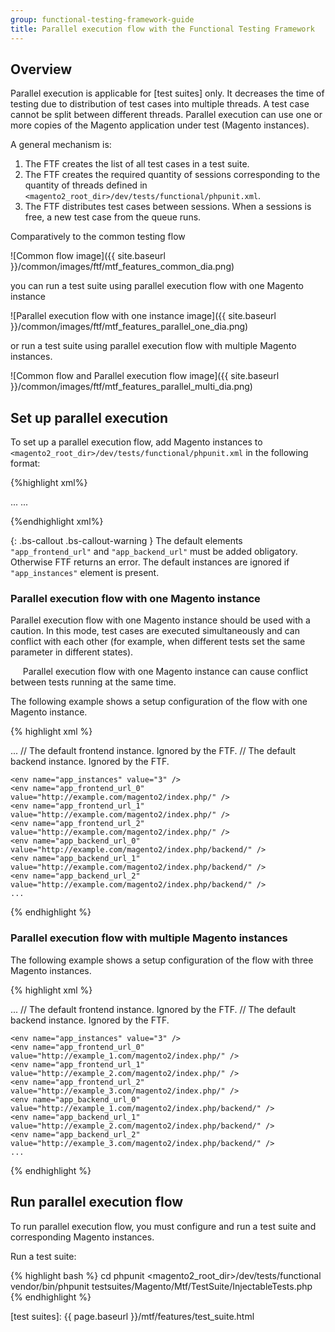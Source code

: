 ```yaml
---
group: functional-testing-framework-guide
title: Parallel execution flow with the Functional Testing Framework
---
```


## Overview

Parallel execution is applicable for [test suites] only. It decreases the time of testing due to distribution of test cases into multiple threads. A test case cannot be split between different threads. Parallel execution can use one or more copies of the Magento application under test (Magento instances).

A general mechanism is:

1. The FTF creates the list of all test cases in a test suite.
2. The FTF creates the required quantity of sessions corresponding to the quantity of threads defined in `<magento2_root_dir>/dev/tests/functional/phpunit.xml`.
3. The FTF distributes test cases between sessions. When a sessions is free, a new test case from the queue runs.

Comparatively to the common testing flow

![Common flow image]({{ site.baseurl }}/common/images/ftf/mtf_features_common_dia.png)

you can run a test suite using parallel execution flow with one Magento instance

![Parallel execution flow with one instance image]({{ site.baseurl }}/common/images/ftf/mtf_features_parallel_one_dia.png)

or run a test suite using parallel execution flow with multiple Magento instances.

![Common flow and Parallel execution flow image]({{ site.baseurl }}/common/images/ftf/mtf_features_parallel_multi_dia.png)

## Set up parallel execution

To set up a parallel execution flow, add Magento instances to `<magento2_root_dir>/dev/tests/functional/phpunit.xml` in the following format:

{%highlight xml%}

<php>
    ...
    <env name="app_instances" value="<quantity of the Magento instances>" />
    <env name="app_frontend_url_<index number of the Magento instance>" value="<frontend URL of the Magento instance>" />
    <env name="app_backend_url_<index number of Magento instance>" value="<backend URL of the Magento instance>" />
    ...
</php>

{%endhighlight xml%}

{: .bs-callout .bs-callout-warning }
The default elements `"app_frontend_url"` and `"app_backend_url"` must be added obligatory. Otherwise FTF returns an error. The default instances are ignored if `"app_instances"` element is present.

### Parallel execution flow with one Magento instance

Parallel execution flow with one Magento instance should be used with a caution. In this mode, test cases are executed simultaneously and can conflict with each other (for example, when different tests set the same parameter in different states).

<div class="bs-callout bs-callout-warning" markdown="1">
    
Parallel execution flow with one Magento instance can cause conflict between tests running at the same time.
</div>

The following example shows a setup configuration of the flow with one Magento instance.

{% highlight xml %}

<php>
    ...
    <env name="app_frontend_url" value="http://example.com/magento2/index.php/" />            // The default frontend instance. Ignored by the FTF.
    <env name="app_backend_url" value="http://example.com/magento2/index.php/backend/" />     // The default backend instance. Ignored by the FTF.

    <env name="app_instances" value="3" />
    <env name="app_frontend_url_0" value="http://example.com/magento2/index.php/" />
    <env name="app_frontend_url_1" value="http://example.com/magento2/index.php/" />
    <env name="app_frontend_url_2" value="http://example.com/magento2/index.php/" />
    <env name="app_backend_url_0" value="http://example.com/magento2/index.php/backend/" />
    <env name="app_backend_url_1" value="http://example.com/magento2/index.php/backend/" />
    <env name="app_backend_url_2" value="http://example.com/magento2/index.php/backend/" />
    ...
</php>

{% endhighlight %}

### Parallel execution flow with multiple Magento instances

The following example shows a setup configuration of the flow with three Magento instances.

{% highlight xml %}

<php>
    ...
    <env name="app_frontend_url" value="http://example.com/magento2/index.php/" />            // The default frontend instance. Ignored by the FTF.
    <env name="app_backend_url" value="http://example.com/magento2/index.php/backend/" />     // The default backend instance. Ignored by the FTF.

    <env name="app_instances" value="3" />
    <env name="app_frontend_url_0" value="http://example_1.com/magento2/index.php/" />
    <env name="app_frontend_url_1" value="http://example_2.com/magento2/index.php/" />
    <env name="app_frontend_url_2" value="http://example_3.com/magento2/index.php/" />
    <env name="app_backend_url_0" value="http://example_1.com/magento2/index.php/backend/" />
    <env name="app_backend_url_1" value="http://example_2.com/magento2/index.php/backend/" />
    <env name="app_backend_url_2" value="http://example_3.com/magento2/index.php/backend/" />
    ...
</php>

{% endhighlight %}

## Run parallel execution flow

To run parallel execution flow, you must configure and run a test suite and corresponding Magento instances.

Run a test suite:

{% highlight bash %}
cd phpunit <magento2_root_dir>/dev/tests/functional
vendor/bin/phpunit testsuites/Magento/Mtf/TestSuite/InjectableTests.php
{% endhighlight %}

<!-- LINK DEFINITIONS -->

[test suites]: {{ page.baseurl }}/mtf/features/test_suite.html
